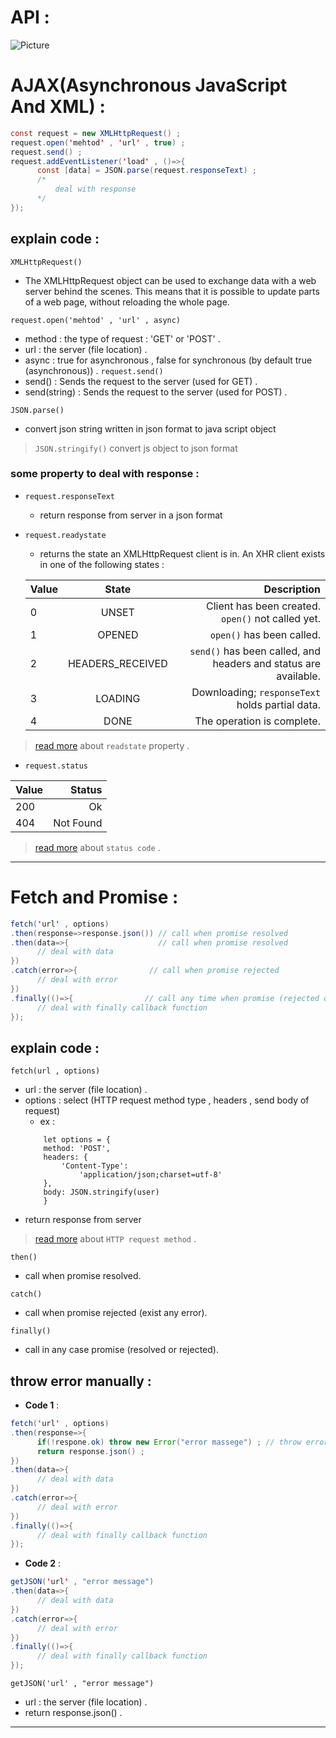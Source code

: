 # API :

<img src="https://github.com/1Ahmedzedan/js_cheat_sheet/assets/116225212/82b0e6a8-46a3-48d3-be7b-3b79e641df48" alt="Picture" style="display: block; margin: 0 auto" />

# AJAX(Asynchronous JavaScript And XML) : 
```java script
const request = new XMLHttpRequest() ;
request.open('mehtod' , 'url' , true) ;
request.send() ;
request.addEventListener('load' , ()=>{
      const [data] = JSON.parse(request.responseText) ;
      /*
          deal with response 
      */
});
```
## explain code :
`XMLHttpRequest()`
- The XMLHttpRequest object can be used to exchange data with a web server behind the scenes. This means that it is possible to update parts of a web page, without     reloading the whole page.

`request.open('mehtod' , 'url' , async)`
- method : the type of request : 'GET' or 'POST' .
- url : the server (file location) .
- async : true for asynchronous , false for synchronous (by default true (asynchronous)) .
`request.send()` 
- send() : Sends the request to the server (used for GET) .
- send(string) : Sends the request to the server (used for POST) .

`JSON.parse()`
- convert json string written in json format to java script object

> `JSON.stringify()` convert js object to json format

### some property to deal with response : 
- `request.responseText`
  - return response from server in a json format
- `request.readystate`
  -  returns the state an XMLHttpRequest client is in. An XHR client exists in one of the following states :
  
  Value |        State       |Description
  ------|:------------------:|-------------------------------------------------------------------:
  0     | UNSET              |Client has been created. `open()` not called yet.
  1     | OPENED             |`open()` has been called.
  2     | HEADERS_RECEIVED   |`send()` has been called, and headers and status are available.
  3     | LOADING            |Downloading; `responseText` holds partial data.
  4     | DONE               |The operation is complete.

>[read more](https://developer.mozilla.org/en-US/docs/Web/API/XMLHttpRequest/readyState) about `readstate` property .

- `request.status`

 Value  | Status
  ------|-------------------:|
  200   | Ok                 |
  404   | Not Found          |

  >[read more](https://developer.mozilla.org/en-US/docs/Web/HTTP/Status) about `status code` .
---

# Fetch and Promise :
``` java script
fetch('url' , options)
.then(response=>response.json()) // call when promise resolved 
.then(data=>{                    // call when promise resolved
      // deal with data 
})
.catch(error=>{                // call when promise rejected 
      // deal with error 
})
.finally(()=>{                // call any time when promise (rejected or resolved )
      // deal with finally callback function  
}); 
```
## explain code :

`fetch(url , options)`

- url : the server (file location) .
- options : select (HTTP request method type , headers , send body of request)
  - ex :
  ```
      let options = {
      method: 'POST',
      headers: {
          'Content-Type': 
              'application/json;charset=utf-8'
      },
      body: JSON.stringify(user)
      }
  ```
- return response from server
>[read more](https://developer.mozilla.org/en-US/docs/Web/HTTP/Methods) about `HTTP request method` .

`then()`

- call when promise resolved.

 `catch()`

 - call when promise rejected (exist any error).

`finally()`

- call in any case promise (resolved or rejected).

## throw error manually : 
- **Code 1** : 
``` java script
fetch('url' , options)
.then(response=>{
      if(!respone.ok) throw new Error("error massege") ; // throw error manually by throw new ebject Error to catch
      return response.json() ; 
}) 
.then(data=>{                 
      // deal with data 
})
.catch(error=>{                
      // deal with error 
})
.finally(()=>{               
      // deal with finally callback function  
}); 
```

- **Code 2** : 
``` java script
getJSON('url' , "error message")
.then(data=>{                 
      // deal with data 
})
.catch(error=>{                
      // deal with error 
})
.finally(()=>{               
      // deal with finally callback function  
}); 
```

`getJSON('url' , "error message")`

- url : the server (file location) .
- return response.json() .
---
